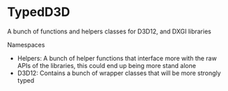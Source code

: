 # TypedD3D
A bunch of functions and helpers classes for D3D12, and DXGI libraries

Namespaces
- Helpers: A bunch of helper functions that interface more with the raw APIs of the libraries, this could end up being more stand alone
- D3D12: Contains a bunch of wrapper classes that will be more strongly typed
